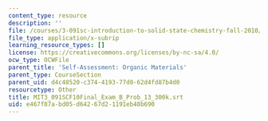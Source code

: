 ```yaml
---
content_type: resource
description: ''
file: /courses/3-091sc-introduction-to-solid-state-chemistry-fall-2010/e467f87abd05d64267d21191eb48b690_MIT3_091SCF10Final_Exam_B_Prob_13_300k.srt
file_type: application/x-subrip
learning_resource_types: []
license: https://creativecommons.org/licenses/by-nc-sa/4.0/
ocw_type: OCWFile
parent_title: 'Self-Assessment: Organic Materials'
parent_type: CourseSection
parent_uid: d4c48520-c374-4193-77d0-62d4fd87b4d0
resourcetype: Other
title: MIT3_091SCF10Final_Exam_B_Prob_13_300k.srt
uid: e467f87a-bd05-d642-67d2-1191eb48b690
---
```

